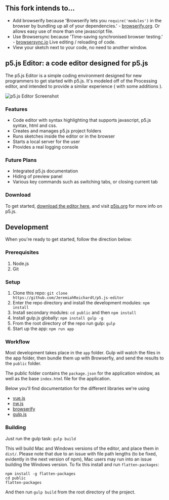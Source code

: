 ## This fork intends to...
* Add browserify because 'Browserify lets you `require('modules')` in the browser by bundling up all of your dependencies.' - [browserify.org](http://browserify.org/). Or allows easy use of more than one javascript file.
* Use Browsersync because 'Time-saving synchronised browser testing.' - [browsersync.io](https://www.browsersync.io/) Live editing / reloading of code.
* View your sketch next to your code, no need to another window.

## p5.js Editor: a code editor designed for p5.js

The p5.js Editor is a simple coding environment designed for new programmers to get started with p5.js. It's modeled off of the Processing editor, and intended to provide a similar experience ( with some additions ).

![p5.js Editor Screenshot](http://i.imgur.com/ZZT4Oir.png)

### Features
* Code editor with syntax highlighting that supports javascript, p5.js syntax, html and css.
* Creates and manages p5.js project folders
* Runs sketches inside the editor or in the browser
* Starts a local server for the user
* Provides a real logging console

### Future Plans
* Integrated p5.js documentation
* Hiding of preview panel
* Various key commands such as switching tabs, or closing current tab

### Download
To get started, [download the editor here](https://github.com/processing/p5.js-editor/releases/latest), and visit [p5js.org](http://p5js.org) for more info on p5.js.

## Development


When you're ready to get started, follow the direction below:

### Prerequisites

1. Node.js
2. Git

### Setup

1. Clone this repo: `git clone https://github.com/JeremiahReichardt/p5.js-editor`
2. Enter the repo directory and install the development modules: `npm
   install`
3. Install secondary modules: `cd public` and then `npm install`
4. Install gulp.js globally: `npm install gulp -g`
5. From the root directory of the repo run gulp: `gulp`
6. Start up the app: `npm run app`

### Workflow

Most development takes place in the `app` folder. Gulp will watch the files in the app folder, then bundle them up with Browserfiy, and send the results to the `public` folder.

The public folder contains the `package.json` for the application window, as well as the base `index.html` file for the application.

Below you'll find documentation for the different libraries we're using
* [vue.js](http://vuejs.org/)
* [nw.js](https://github.com/nwjs/nw.js/wiki)
* [browserify](http://browserify.org/)
* [gulp.js](http://gulpjs.com/)

### Building

Just run the gulp task:
`gulp build`

This will build Mac and Windows versions of the editor, and place them in `dist/`. Please note that due to an issue with file path lengths (to be fixed, evidently in the next version of npm), Mac users may run into an issue building the Windows version. To fix this install and run `flatten-packages`:

```
npm install -g flatten-packages
cd public
flatten-packages
```
And then run `gulp build` from the root directory of the project.
